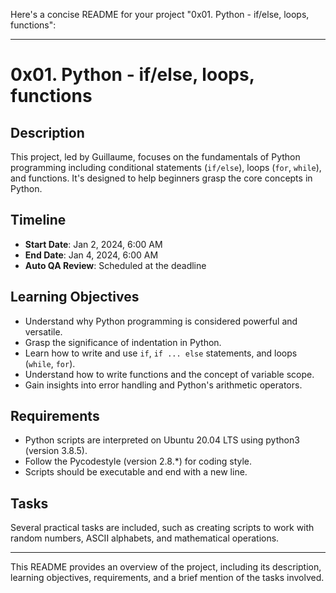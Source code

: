 Here's a concise README for your project "0x01. Python - if/else, loops, functions":

---

# 0x01. Python - if/else, loops, functions

## Description
This project, led by Guillaume, focuses on the fundamentals of Python programming including conditional statements (`if/else`), loops (`for`, `while`), and functions. It's designed to help beginners grasp the core concepts in Python.

## Timeline
- **Start Date**: Jan 2, 2024, 6:00 AM
- **End Date**: Jan 4, 2024, 6:00 AM
- **Auto QA Review**: Scheduled at the deadline

## Learning Objectives
- Understand why Python programming is considered powerful and versatile.
- Grasp the significance of indentation in Python.
- Learn how to write and use `if`, `if ... else` statements, and loops (`while`, `for`).
- Understand how to write functions and the concept of variable scope.
- Gain insights into error handling and Python's arithmetic operators.

## Requirements
- Python scripts are interpreted on Ubuntu 20.04 LTS using python3 (version 3.8.5).
- Follow the Pycodestyle (version 2.8.*) for coding style.
- Scripts should be executable and end with a new line.

## Tasks
Several practical tasks are included, such as creating scripts to work with random numbers, ASCII alphabets, and mathematical operations.

---

This README provides an overview of the project, including its description, learning objectives, requirements, and a brief mention of the tasks involved.
